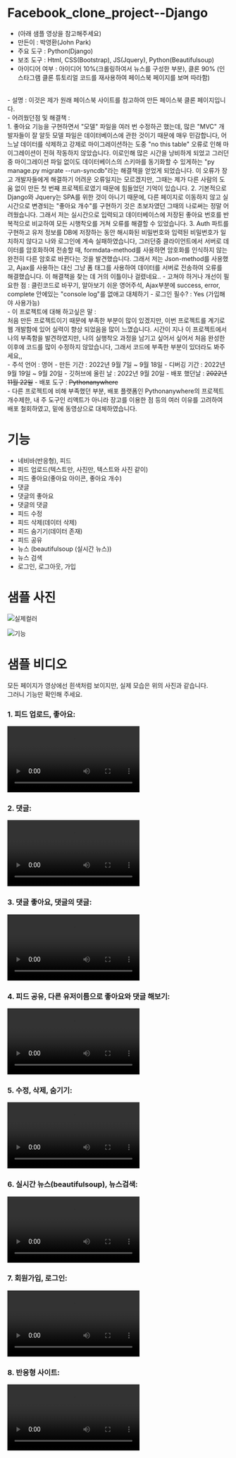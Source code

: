 # Facebook_clone_project--Django
- (아래 샘플 영상을 참고해주세요)
- 만든이 : 박영환(John Park)
- 주요 도구 : Python(Django)
- 보조 도구 : Html, CSS(Bootstrap), JS(Jquery), Python(Beautifulsoup)
- 아이디어 여부 : 아이디어 10%(크롤링하여서 뉴스를 구성한 부분), 클론 90% (인스타그램 클론 튜토리얼 코드를 재사용하여 페이스북 페이지를 보며 따라함)
 <br>
- 설명 : 이것은 제가 원래 페이스북 사이트를 참고하여 만든 페이스북 클론 페이지입니다.
 <br>
- 어려웠던점 및 해결책 : <br>
1. 좋아요 기능을 구현하면서 "모델" 파일을 여러 번 수정하곤 했는데, 많은 "MVC" 개발자들이 잘 알듯 모델 파일은 데이터베이스에 관한 것이기 때문에 매우 민감합니다,
어느날 데이터를 삭제하고 강제로 마이그레이션하는 도중 "no this table" 오류로 인해 마이그레이션이 전혀 작동하지 않았습니다. 이로인해 많은 시간을 낭비하게 되었고
그러던중 마이그레이션 파일 없이도 데이터베이스의 스키마를 동기화할 수 있게하는 "py manage.py migrate --run-syncdb"라는 해결책을 얻었게 되었습니다.
이 오류가 장고 개발자들에게 해결하기 어려운 오류일지는 모르겠지만, 그때는 제가 다른 사람의 도움 없이 만든 첫 번째 프로젝트로였기 때문에 힘들었던 기억이 있습니다.
2. 기본적으로 Django와 Jquery는 SPA를 위한 것이 아니기 때문에, 다른 페이지로 이동하지 않고 실시간으로 변경되는 "좋아요 개수"를 구현하기 것은 초보자였던 그때의 나로써는 정말 어려웠습니다.
그래서 저는 실시간으로 입력되고 데이터베이스에 저장된 좋아요 번호를 반복적으로 비교하여 모든 시행착오를 거쳐 오류를 해결할 수 있었습니다.
3. Auth 파트를 구현하고 유저 정보를 DB에 저장하는 동안 해시화된 비밀번호와 입력된 비밀번호가 일치하지 않다고 나와 로그인에 계속 실패하였습니다,
그러던중 클라이언트에서 서버로 데이터를 암호화하여 전송할 때, formdata-method를 사용하면 암호화를 인식하지 않는 완전히 다른 암호로 바뀐다는 것을 발견했습니다.
그래서 저는 Json-method를 사용했고, Ajax를 사용하는 대신 그냥 폼 태그를 사용하여 데이터를 서버로 전송하여 오류를 해결했습니다. 이 해결책을 찾는 데 거의 이틀이나 걸렸네요..
- 고쳐야 하거나 개선이 필요한 점 : 클린코드로 바꾸기, 알아보기 쉬운 영어주석, Ajax부분에 success, error, complete 안에있는 "console log"를 없애고 대체하기
- 로그인 필수? : Yes (가입해야 사용가능)
 <br>
- 이 프로젝트에 대해 하고싶은 말 : <br>
처음 만든 프로젝트이기 때문에 부족한 부분이 많이 있겠지만, 이번 프로젝트를 계기로 웹 개발함에 있어 실력이 향상 되었음을 많이 느꼈습니다.
시간이 지나 이 프로젝트에서 나의 부족함을 발견하였지만, 나의 실행착오 과정을 남기고 싶어서 싶어서 처음 완성한 이후에 코드를 많이 수정하지 않았습니다, 그래서 코드에 부족한 부분이 있더라도 봐주세요,,
 <br>
- 주석 언어 : 영어
- 만든 기간 : 2022년 9월 7일 ~ 9월 18일
- 디버깅 기간 : 2022년 9월 19일 ~ 9월 20일
- 깃허브에 올린 날 : 2022년 9월 20일
- 배포 했던날 : <strike>2022년 11월 22일</strike>
- 배포 도구 : <strike>Pythonanywhere</strike>
 <br>
- 다른 프로젝트에 비해 부족했던 부분, 배포 플랫폼인 Pythonanywhere의 프로젝트 개수제한, 내 주 도구인 리액트가 아니라 장고를 이용한 점 등의 여러 이유를 고려하여 배포 철회하였고, 밑에 동영상으로 대체하였습니다.

# 기능
- 네비바(반응형), 피드
- 피드 업로드(텍스트만, 사진만, 텍스트와 사진 같이)
- 피드 좋아요(좋아요 아이콘, 좋아요 개수)
- 댓글
- 댓글의 좋아요
- 댓글의 댓글
- 피드 수정
- 피드 삭제(데이터 삭제)
- 피드 숨기기(데이터 존재)
- 피드 공유
- 뉴스 (beautifulsoup (실시간 뉴스))
- 뉴스 검색
- 로그인, 로그아웃, 가입

# 샘플 사진
![실제컬러](https://user-images.githubusercontent.com/106279616/191629643-d0877491-ecb7-4275-b022-5212485c4090.png)

![기능](https://user-images.githubusercontent.com/106279616/191629519-37debe87-b362-4a51-9093-6f3e14d13f81.png)

# 샘플 비디오
모든 페이지가 영상에선 흰색처럼 보이지만, 실제 모습은 위의 사진과 같습니다.
<br>그러니 기능만 확인해 주세요.
<br>
<h3> 1. 피드 업로드, 좋아요: </h3>
<video src="https://user-images.githubusercontent.com/106279616/191656908-86796606-6ba4-49bf-be79-ad199dacde5f.mp4"></video>
<h3> 2. 댓글: </h3>
<video src="https://user-images.githubusercontent.com/106279616/191656944-58412787-06b1-467e-b67e-d903238acac0.mp4"></video>
<h3> 3. 댓글 좋아요, 댓글의 댓글: </h3>
<video src="https://user-images.githubusercontent.com/106279616/191656972-dae22358-8c45-46f7-9e9d-07dbf779828e.mp4"></video>
<h3> 4. 피드 공유, 다른 유저이름으로 좋아요와 댓글 해보기: </h3>
<video src="https://user-images.githubusercontent.com/106279616/191657008-6713f692-ef85-44fd-a592-ecec8ce0e6e7.mp4"></video>
<h3> 5. 수정, 삭제, 숨기기: </h3>
<video src="https://user-images.githubusercontent.com/106279616/191657027-db65ff9c-d218-434c-b7c5-d5f66ca07e06.mp4"></video>
<h3> 6. 실시간 뉴스(beautifulsoup), 뉴스검색: </h3>
<video src="https://user-images.githubusercontent.com/106279616/191657054-35668db2-c213-4122-9ccb-03ac0c928826.mp4"></video>
<h3> 7. 회원가입, 로그인: </h3>
<video src="https://user-images.githubusercontent.com/106279616/191657084-865b5a94-30d8-455c-b0db-34b98b9e4414.mp4"></video>
<h3> 8. 반응형 사이트: </h3>
<video src="https://user-images.githubusercontent.com/106279616/191657115-1e998ec3-60a5-4441-ab7c-7a4da2b1aad1.mp4"></video>
